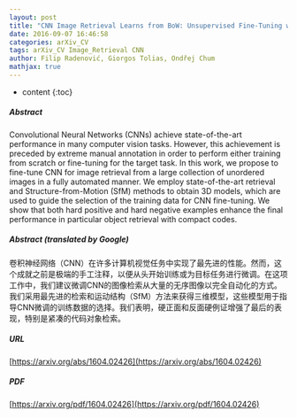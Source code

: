 ```yaml
---
layout: post
title: "CNN Image Retrieval Learns from BoW: Unsupervised Fine-Tuning with Hard Examples"
date: 2016-09-07 16:46:58
categories: arXiv_CV
tags: arXiv_CV Image_Retrieval CNN
author: Filip Radenović, Giorgos Tolias, Ondřej Chum
mathjax: true
---
```


* content
{:toc}

##### Abstract
Convolutional Neural Networks (CNNs) achieve state-of-the-art performance in many computer vision tasks. However, this achievement is preceded by extreme manual annotation in order to perform either training from scratch or fine-tuning for the target task. In this work, we propose to fine-tune CNN for image retrieval from a large collection of unordered images in a fully automated manner. We employ state-of-the-art retrieval and Structure-from-Motion (SfM) methods to obtain 3D models, which are used to guide the selection of the training data for CNN fine-tuning. We show that both hard positive and hard negative examples enhance the final performance in particular object retrieval with compact codes.

##### Abstract (translated by Google)
卷积神经网络（CNN）在许多计算机视觉任务中实现了最先进的性能。然而，这个成就之前是极端的手工注释，以便从头开始训练或为目标任务进行微调。在这项工作中，我们建议微调CNN的图像检索从大量的无序图像以完全自动化的方式。我们采用最先进的检索和运动结构（SfM）方法来获得三维模型，这些模型用于指导CNN微调的训练数据的选择。我们表明，硬正面和反面硬例证增强了最后的表现，特别是紧凑的代码对象检索。

##### URL
[https://arxiv.org/abs/1604.02426](https://arxiv.org/abs/1604.02426)

##### PDF
[https://arxiv.org/pdf/1604.02426](https://arxiv.org/pdf/1604.02426)

